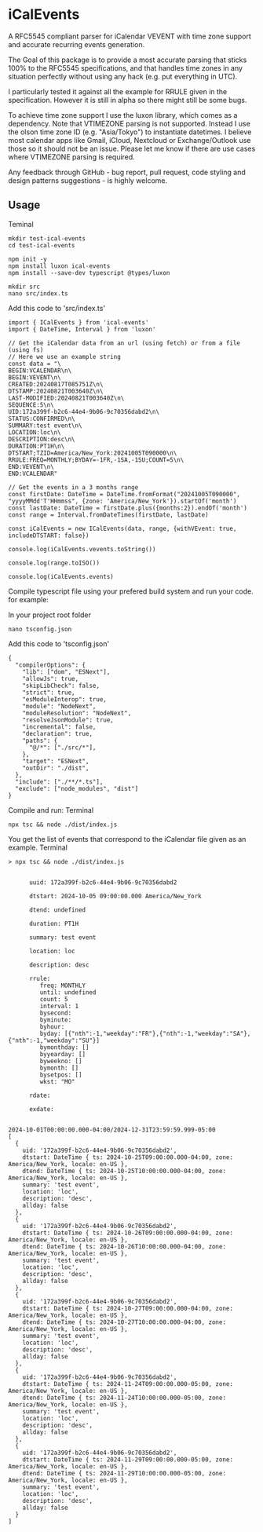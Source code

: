 # iCalEvents
A RFC5545 compliant parser for iCalendar VEVENT with time zone support and accurate recurring events generation.

The Goal of this package is to provide a most accurate parsing that sticks 100% to the RFC5545 specifications, and that handles time zones in any situation perfectly without using any hack (e.g. put everything in UTC).

I particularly tested it against all the example for RRULE given in the specification. However it is still in alpha so there might still be some bugs.

To achieve time zone support I use the luxon library, which comes as a dependency.
Note that VTIMEZONE parsing is not supported. Instead I use the olson time zone ID (e.g. "Asia/Tokyo") to instantiate datetimes.
I believe most calendar apps like Gmail, iCloud, Nextcloud or Exchange/Outlook use those so it should not be an issue.
Please let me know if there are use cases where VTIMEZONE parsing is required.

Any feedback through GitHub - bug report, pull request, code styling and design patterns suggestions - is highly welcome.


## Usage
Teminal
```
mkdir test-ical-events
cd test-ical-events
```

```
npm init -y
npm install luxon ical-events
npm install --save-dev typescript @types/luxon
```

```
mkdir src
nano src/index.ts
```

Add this code to 'src/index.ts'
```
import { ICalEvents } from 'ical-events'
import { DateTime, Interval } from 'luxon'

// Get the iCalendar data from an url (using fetch) or from a file (using fs)
// Here we use an example string
const data = "\
BEGIN:VCALENDAR\n\
BEGIN:VEVENT\n\
CREATED:20240817T085751Z\n\
DTSTAMP:20240821T003640Z\n\
LAST-MODIFIED:20240821T003640Z\n\
SEQUENCE:5\n\
UID:172a399f-b2c6-44e4-9b06-9c70356dabd2\n\
STATUS:CONFIRMED\n\
SUMMARY:test event\n\
LOCATION:loc\n\
DESCRIPTION:desc\n\
DURATION:PT1H\n\
DTSTART;TZID=America/New_York:20241005T090000\n\
RRULE:FREQ=MONTHLY;BYDAY=-1FR,-1SA,-1SU;COUNT=5\n\
END:VEVENT\n\
END:VCALENDAR"

// Get the events in a 3 months range
const firstDate: DateTime = DateTime.fromFormat("20241005T090000", "yyyyMMdd'T'HHmmss", {zone: 'America/New_York'}).startOf('month')
const lastDate: DateTime = firstDate.plus({months:2}).endOf('month')
const range = Interval.fromDateTimes(firstDate, lastDate)

const iCalEvents = new ICalEvents(data, range, {withVEvent: true, includeDTSTART: false})

console.log(iCalEvents.vevents.toString())

console.log(range.toISO())

console.log(iCalEvents.events)
```

Compile typescript file using your prefered build system and run your code.
for example:

In your project root folder
```
nano tsconfig.json
```

Add this code to 'tsconfig.json'
```
{
  "compilerOptions": {
    "lib": ["dom", "ESNext"],
    "allowJs": true,
    "skipLibCheck": false,
    "strict": true,
    "esModuleInterop": true,
    "module": "NodeNext",
    "moduleResolution": "NodeNext",
    "resolveJsonModule": true,
    "incremental": false,
    "declaration": true,
    "paths": {
      "@/*": ["./src/*"],
    },
    "target": "ESNext",
    "outDir": "./dist",
  },
  "include": ["./**/*.ts"],
  "exclude": ["node_modules", "dist"]
}
```

Compile and run:
Terminal
```
npx tsc && node ./dist/index.js
```

You get the list of events that correspond to the iCalendar file given as an example.
Terminal
```
> npx tsc && node ./dist/index.js


      uuid: 172a399f-b2c6-44e4-9b06-9c70356dabd2 

      dtstart: 2024-10-05 09:00:00.000 America/New_York 

      dtend: undefined 

      duration: PT1H 

      summary: test event 

      location: loc 

      description: desc 

      rrule:  
         freq: MONTHLY  
         until: undefined    
         count: 5    
         interval: 1 
         bysecond:  
         byminute:  
         byhour:    
         byday: [{"nth":-1,"weekday":"FR"},{"nth":-1,"weekday":"SA"},{"nth":-1,"weekday":"SU"}]    
         bymonthday: []   
         byyearday: []    
         byweekno: [] 
         bymonth: []  
         bysetpos: [] 
         wkst: "MO"        

      rdate:  

      exdate:  

      
2024-10-01T00:00:00.000-04:00/2024-12-31T23:59:59.999-05:00
[
  {
    uid: '172a399f-b2c6-44e4-9b06-9c70356dabd2',
    dtstart: DateTime { ts: 2024-10-25T09:00:00.000-04:00, zone: America/New_York, locale: en-US },
    dtend: DateTime { ts: 2024-10-25T10:00:00.000-04:00, zone: America/New_York, locale: en-US },
    summary: 'test event',
    location: 'loc',
    description: 'desc',
    allday: false
  },
  {
    uid: '172a399f-b2c6-44e4-9b06-9c70356dabd2',
    dtstart: DateTime { ts: 2024-10-26T09:00:00.000-04:00, zone: America/New_York, locale: en-US },
    dtend: DateTime { ts: 2024-10-26T10:00:00.000-04:00, zone: America/New_York, locale: en-US },
    summary: 'test event',
    location: 'loc',
    description: 'desc',
    allday: false
  },
  {
    uid: '172a399f-b2c6-44e4-9b06-9c70356dabd2',
    dtstart: DateTime { ts: 2024-10-27T09:00:00.000-04:00, zone: America/New_York, locale: en-US },
    dtend: DateTime { ts: 2024-10-27T10:00:00.000-04:00, zone: America/New_York, locale: en-US },
    summary: 'test event',
    location: 'loc',
    description: 'desc',
    allday: false
  },
  {
    uid: '172a399f-b2c6-44e4-9b06-9c70356dabd2',
    dtstart: DateTime { ts: 2024-11-24T09:00:00.000-05:00, zone: America/New_York, locale: en-US },
    dtend: DateTime { ts: 2024-11-24T10:00:00.000-05:00, zone: America/New_York, locale: en-US },
    summary: 'test event',
    location: 'loc',
    description: 'desc',
    allday: false
  },
  {
    uid: '172a399f-b2c6-44e4-9b06-9c70356dabd2',
    dtstart: DateTime { ts: 2024-11-29T09:00:00.000-05:00, zone: America/New_York, locale: en-US },
    dtend: DateTime { ts: 2024-11-29T10:00:00.000-05:00, zone: America/New_York, locale: en-US },
    summary: 'test event',
    location: 'loc',
    description: 'desc',
    allday: false
  }
]

```
